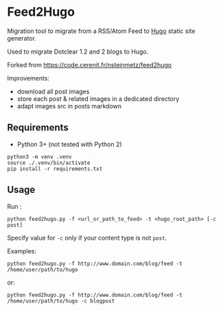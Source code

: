 # Feed2Hugo

Migration tool to migrate from a RSS/Atom Feed to [Hugo](https://gohugo.io/) static site generator.

Used to migrate Dotclear 1.2 and 2 blogs to Hugo.

Forked from https://code.cerenit.fr/nsteinmetz/feed2hugo 

Improvements:
- download all post images
- store each post & related images in a dedicated directory
- adapt images src in posts markdown

## Requirements

* Python 3+ (not tested with Python 2)

```
python3 -m venv .venv 
source ./.venv/bin/activate
pip install -r requirements.txt
```

## Usage

Run :

```
python feed2hugo.py -f <url_or_path_to_feed> -t <hugo_root_path> [-c post]
```

Specify value for `-c` only if your content type is not `post`.

Examples:

```
python feed2hugo.py -f http://www.domain.com/blog/feed -t /home/user/path/to/hugo
```

or:

```
python feed2hugo.py -f http://www.domain.com/blog/feed -t /home/user/path/to/hugo -c blogpost
```

